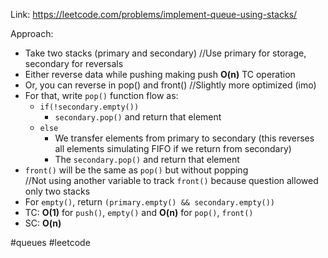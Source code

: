 Link: https://leetcode.com/problems/implement-queue-using-stacks/

Approach:
- Take two stacks (primary and secondary)           //Use primary for storage, secondary for reversals
- Either reverse data while pushing making push **O(n)** TC operation
- Or, you can reverse in pop() and front()             //Slightly more optimized (imo)
- For that, write `pop()` function flow as:
	- `if(!secondary.empty()) `
		- `secondary.pop()` and return that element
	- `else`
		- We transfer elements from primary to secondary (this reverses all elements simulating FIFO if we return from secondary)
		- The `secondary.pop()` and return that element
- `front()` will be the same as `pop()` but without popping           
  //Not using another variable to track `front()` because question allowed only two stacks
- For `empty()`, return `(primary.empty() && secondary.empty())`
- TC: **O(1)** for `push()`, `empty()` and **O(n)** for `pop()`, `front()`
- SC: **O(n)**

#queues #leetcode 